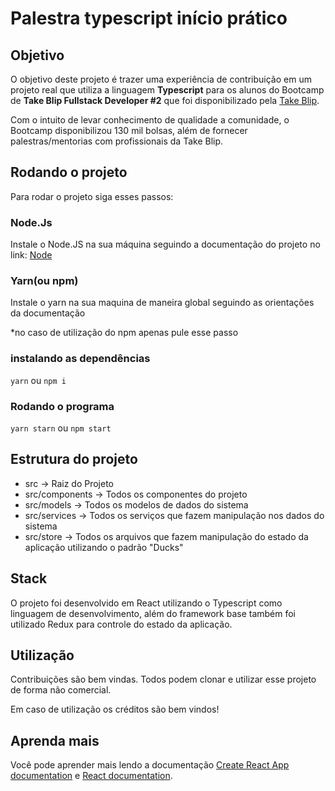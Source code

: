 # Palestra typescript início prático

## Objetivo

O objetivo deste projeto é trazer uma experiência de contribuição em um projeto real que utiliza a linguagem **Typescript** para os alunos do Bootcamp de **Take Blip Fullstack Developer #2** que foi disponibilizado pela [Take Blip](https://github.com/takenet). 

Com o intuito de levar conhecimento de qualidade a comunidade, o Bootcamp disponibilizou 130 mil bolsas, além de fornecer palestras/mentorias com profissionais da Take Blip.

## Rodando o projeto

Para rodar o projeto siga esses passos: 
### Node.Js
Instale o Node.JS na sua máquina seguindo a documentação do projeto no link: [Node](https://nodejs.org/en/download/)

### Yarn(ou npm)
Instale o yarn na sua maquina de maneira global seguindo as orientações da documentação

*no caso de utilização do npm apenas pule esse passo

### instalando as dependências 

` yarn `
ou  `npm i`

### Rodando o programa

` yarn starn `
ou  `npm start`

## Estrutura do projeto
* src -> Raiz do Projeto
* src/components -> Todos os componentes do projeto
* src/models -> Todos os modelos de dados do sistema
* src/services -> Todos os serviços que fazem manipulação nos dados do sistema
* src/store -> Todos os arquivos que fazem manipulação do estado da aplicação utilizando o padrão "Ducks"

## Stack
O projeto foi desenvolvido em React utilizando o Typescript como linguagem de desenvolvimento, além do framework base também foi utilizado Redux para controle do estado da aplicação.

## Utilização
Contribuições são bem vindas. Todos podem clonar e utilizar esse projeto de forma não comercial. 

Em caso de utilização os créditos são bem vindos!
## Aprenda mais

Você pode aprender mais lendo a documentação [Create React App documentation](https://facebook.github.io/create-react-app/docs/getting-started) e [React documentation](https://reactjs.org/).
